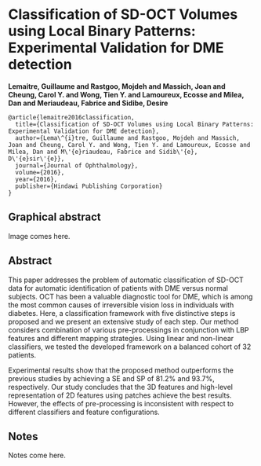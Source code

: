 Classification of SD-OCT Volumes using Local Binary Patterns: Experimental Validation for DME detection
=======================================================================================================

**Lemaitre, Guillaume and Rastgoo, Mojdeh and Massich, Joan and Cheung, Carol Y. and Wong, Tien Y. and Lamoureux, Ecosse and Milea, Dan and Meriaudeau, Fabrice and Sidibe, Desire**

```
@article{lemaitre2016classification,
  title={Classification of SD-OCT Volumes using Local Binary Patterns: Experimental Validation for DME detection},
  author={Lema\^{i}tre, Guillaume and Rastgoo, Mojdeh and Massich, Joan and Cheung, Carol Y. and Wong, Tien Y. and Lamoureux, Ecosse and Milea, Dan and M\'{e}riaudeau, Fabrice and Sidib\'{e}, D\'{e}sir\'{e}},
  journal={Journal of Ophthalmology},
  volume={2016},
  year={2016},
  publisher={Hindawi Publishing Corporation}
}
```


Graphical abstract
------------------

Image comes here.

Abstract
--------

This paper addresses the problem of automatic classification of SD-OCT data for automatic identification of patients with DME versus normal subjects. OCT has been a valuable diagnostic tool for DME, which is among the most common causes of irreversible vision loss in individuals with diabetes. Here, a classification framework with five distinctive steps is proposed and we present an extensive study of each step. Our method considers combination of various pre-processings in conjunction with LBP features and different mapping strategies. Using linear and non-linear classifiers, we tested the developed framework on a balanced cohort of 32 patients.

Experimental results show that the proposed method outperforms the previous studies by achieving a SE and SP of 81.2% and 93.7%, respectively. Our study concludes that the 3D features and high-level representation of 2D features using patches achieve the best results. However, the effects of pre-processing is inconsistent with respect to different classifiers and feature configurations. 

Notes
-----

Notes come here.
